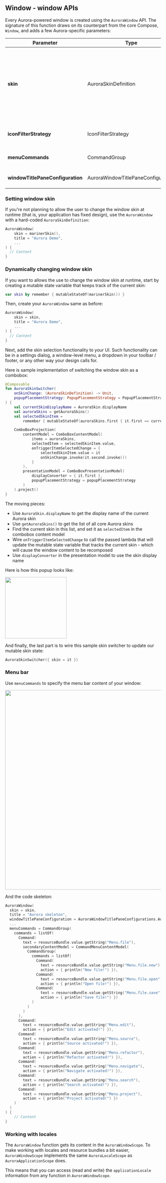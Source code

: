## Window - window APIs

Every Aurora-powered window is created using the `AuroraWindow` API. The signature of this function draws on its counterpart from the core Compose, `Window`, and adds a few Aurora-specific parameters:

| Parameter | Type | Meaning |
| --- | --- | --- |
| **skin** | AuroraSkinDefinition | [Skin](../theming/skins/overview.md) for the window content. Use `remember { mutableStateOf(...) }` to dynamically update the skin at runtime, which will then cause recomposition of the window content based on the new skin. |
| **iconFilterStrategy** | IconFilterStrategy | Icon filter strategy to apply on the window icon, if present |
| **menuCommands** | CommandGroup | If present, is used to create the menu bar of this window |
| **windowTitlePaneConfiguration** | AuroraWindowTitlePaneConfiguration | The configuration of the window title pane |

### Setting window skin

If you're not planning to allow the user to change the window skin at runtime (that is, your application has fixed design), use the `AuroraWindow` with a hard-coded `AuroraSkinDefinition`:

```kotlin
AuroraWindow(
    skin = marinerSkin(),
    title = "Aurora Demo",
    ...
) {
  // Content
}
```

### Dynamically changing window skin

If you want to allows the use to change the window skin at runtime, start by creating a mutable state variable that keeps track of the current skin:

```kotlin
var skin by remember { mutableStateOf(marinerSkin()) }
```

Then, create your `AuroraWindow` same as before:

```kotlin
AuroraWindow(
    skin = skin,
    title = "Aurora Demo",
    ...
) {
  // Content
}
```

Next, add the skin selection functionality to your UI. Such functionality can be in a settings dialog, a window-level menu, a dropdown in your toolbar / footer, or any other way your design calls for.

Here is sample implementation of switching the window skin as a combobox:

```kotlin
@Composable
fun AuroraSkinSwitcher(
    onSkinChange: (AuroraSkinDefinition) -> Unit,
    popupPlacementStrategy: PopupPlacementStrategy = PopupPlacementStrategy.Downward.HAlignStart
) {
    val currentSkinDisplayName = AuroraSkin.displayName
    val auroraSkins = getAuroraSkins()
    val selectedSkinItem =
        remember { mutableStateOf(auroraSkins.first { it.first == currentSkinDisplayName }) }

    ComboBoxProjection(
        contentModel = ComboBoxContentModel(
            items = auroraSkins,
            selectedItem = selectedSkinItem.value,
            onTriggerItemSelectedChange = {
                selectedSkinItem.value = it
                onSkinChange.invoke(it.second.invoke())
            }
        ),
        presentationModel = ComboBoxPresentationModel(
            displayConverter = { it.first },
            popupPlacementStrategy = popupPlacementStrategy
        )
    ).project()
}
```

The moving pieces:

* Use `AuroraSkin.displayName` to get the display name of the current Aurora skin
* Use `getAuroraSkins()` to get the list of all core Aurora skins
* Find the current skin in this list, and set it as `selectedItem` in the combobox content model
* Wire `onTriggerItemSelectedChange` to call the passed lambda that will update the mutable state variable that tracks the current skin - which will cause the window content to be recomposed
* Use `displayConverter` in the presentation model to use the skin display name

Here is how this popup looks like:

<img src="https://raw.githubusercontent.com/kirill-grouchnikov/aurora/icicle/docs/images/window/skin-switcher.png" width="199" border=0>

And finally, the last part is to wire this sample skin switcher to update our mutable skin state:

```kotlin
AuroraSkinSwitcher({ skin = it })
```

### Menu bar

Use `menuCommands` to specify the menu bar content of your window:

<img src="https://raw.githubusercontent.com/kirill-grouchnikov/aurora/icicle/docs/images/window/menubar.png" width="646" border=0>

And the code skeleton:

```kotlin
AuroraWindow(
  skin = skin,
  title = "Aurora skeleton",
  windowTitlePaneConfiguration = AuroraWindowTitlePaneConfigurations.AuroraPlain(),
  ...
  menuCommands = CommandGroup(
    commands = listOf(
      Command(
        text = resourceBundle.value.getString("Menu.file"),
        secondaryContentModel = CommandMenuContentModel(
          CommandGroup(
            commands = listOf(
              Command(
                text = resourceBundle.value.getString("Menu.file.new"),
                action = { println("New file!") }),
              Command(
                text = resourceBundle.value.getString("Menu.file.open"),
                action = { println("Open file!") }),
              Command(
                text = resourceBundle.value.getString("Menu.file.save"),
                action = { println("Save file!") })
            )
          )
        )
      ),
      Command(
        text = resourceBundle.value.getString("Menu.edit"),
        action = { println("Edit activated!") }),
      Command(
        text = resourceBundle.value.getString("Menu.source"),
        action = { println("Source activated!") }),
      Command(
        text = resourceBundle.value.getString("Menu.refactor"),
        action = { println("Refactor activated!") }),
      Command(
        text = resourceBundle.value.getString("Menu.navigate"),
        action = { println("Navigate activated!") }),
      Command(
        text = resourceBundle.value.getString("Menu.search"),
        action = { println("Search activated!") }),
      Command(
        text = resourceBundle.value.getString("Menu.project"),
        action = { println("Project activated!") })
    )
  )
) {
    // Content
}
```

### Working with locales

The `AuroraWindow` function gets its content in the `AuroraWindowScope`. To make working with locales and resource bundles a bit easier, `AuroraWindowScope` implements the same `AuroraLocaleScope` as `AuroraApplicationScope` does.

This means that you can access (read and write) the `applicationLocale` information from any function in `AuroraWindowScope`.
